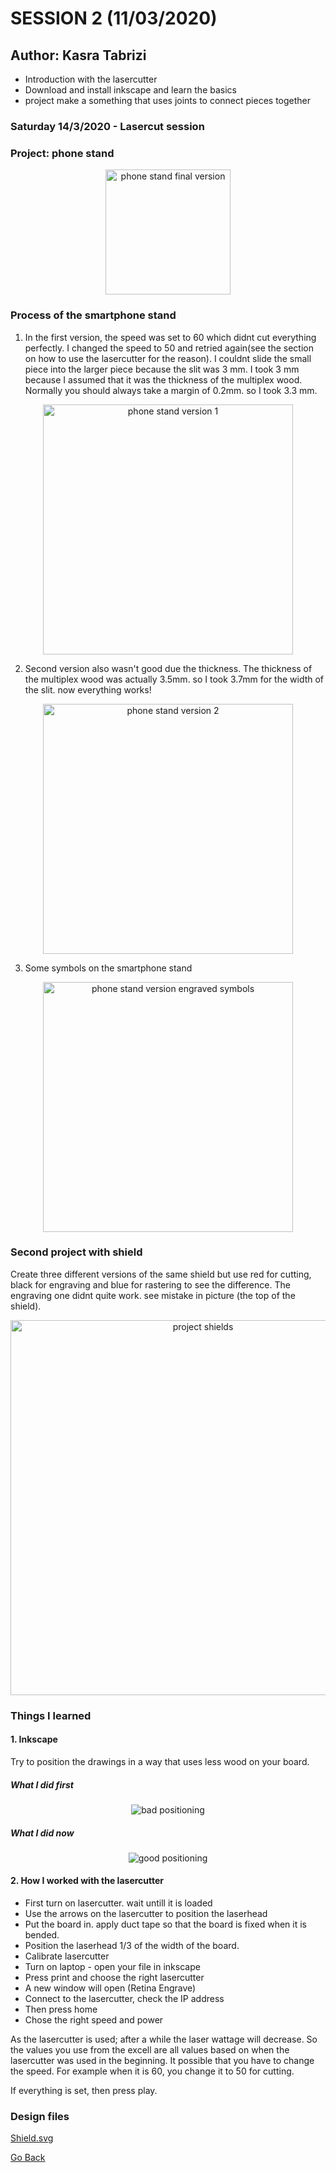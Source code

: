 # SESSION 2 (11/03/2020)
## Author: Kasra Tabrizi

 - Introduction with the lasercutter
 - Download and install inkscape and learn the basics
 - project make a something that uses joints to connect pieces together

### Saturday 14/3/2020 - Lasercut session

### Project: phone stand

<p align="center">
    <img src="images/final_product_new.jpg" width="200" alt="phone stand final version">
</p>

### Process of the smartphone stand

1. In the first version, the speed was set to 60 which didnt cut everything perfectly. I changed the speed to 50 and retried again(see the section on how to use the lasercutter for the reason). I couldnt slide the small piece into the larger piece because the slit was 3 mm. I took 3
mm because I assumed that it was the thickness of the multiplex wood. Normally you should always take a margin of 0.2mm. so I took 3.3 mm.

<p align="center">
    <img src="images/project1_version1.jpg" width="400" alt="phone stand version 1">
</p>

2. Second version also wasn't good due the thickness. The thickness of the multiplex wood was actually 3.5mm. so I took 3.7mm for the width of the slit. now everything works!

<p align="center">
    <img src="images/project1_version2.jpg" width="400" alt="phone stand version 2">
</p>

3. Some symbols on the smartphone stand

<p align="center">
    <img src="images/phone_stand_with_engraved_symbols.jpg" width="400" alt="phone stand version engraved symbols">
</p>

### Second project with shield

Create three different versions of the same shield but use red for cutting, black for engraving and blue for rastering
to see the difference. The engraving one didnt quite work. see mistake in picture (the top of the shield).

<p align="center">
    <img src="images/project2_shields.jpg" width="600" alt="project shields">
</p>

### Things I learned

#### 1. Inkscape

Try to position the drawings in a way that uses less wood on your board.

##### What I did first

<p align="center">
    <img src="images/bad_positioning.png" alt="bad positioning">
</p>

##### What I did now

<p align="center">
    <img src="images/good-positioning.png" alt="good positioning">
</p>

#### 2. How I worked with the lasercutter

- First turn on lasercutter. wait untill it is loaded
- Use the arrows on the lasercutter to position the laserhead
- Put the board in. apply duct tape so that the board is fixed when it is bended.
- Position the laserhead 1/3 of the width of the board.
- Calibrate lasercutter
- Turn on laptop - open your file in inkscape
- Press print and choose the right lasercutter
- A new window will open (Retina Engrave)
- Connect to the lasercutter, check the IP address
- Then press home
- Chose the right speed and power

As the lasercutter is used; after a while the laser wattage will decrease. So the values you use from the excell are all values based on when the lasercutter was used in the beginning. It possible that you have to change the speed. For example when it is 60, you change it to 50 for cutting.

If everything is set, then press play.



### Design files


<a href="/inkscape" download>Shield.svg</a>

[Go Back](../README.md)

